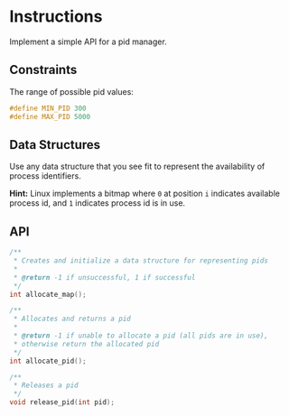 # Instructions
Implement a simple API for a pid manager.

## Constraints
The range of possible pid values:

```cpp
#define MIN_PID 300
#define MAX_PID 5000
```

## Data Structures
Use any data structure that you see fit to represent the availability of process identifiers.

**Hint:** Linux implements a bitmap where `0` at position `i` indicates available process id, and `1` indicates process id is in use.

## API
```cpp
/**
 * Creates and initialize a data structure for representing pids
 * 
 * @return -1 if unsuccessful, 1 if successful
 */
int allocate_map();

/**
 * Allocates and returns a pid
 * 
 * @return -1 if unable to allocate a pid (all pids are in use),
 * otherwise return the allocated pid
 */
int allocate_pid();

/**
 * Releases a pid
 */
void release_pid(int pid);
``` 